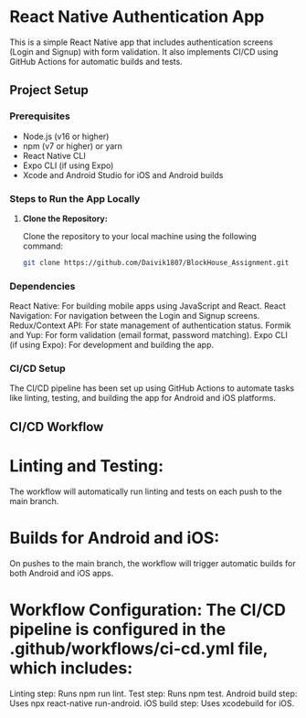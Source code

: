 # React Native Authentication App

This is a simple React Native app that includes authentication screens (Login and Signup) with form validation. It also implements CI/CD using GitHub Actions for automatic builds and tests.

## Project Setup

### Prerequisites

- Node.js (v16 or higher)
- npm (v7 or higher) or yarn
- React Native CLI
- Expo CLI (if using Expo)
- Xcode and Android Studio for iOS and Android builds

### Steps to Run the App Locally

1. **Clone the Repository:**

   Clone the repository to your local machine using the following command:
   ```bash
   git clone https://github.com/Daivik1807/BlockHouse_Assignment.git

### Dependencies
React Native: For building mobile apps using JavaScript and React.
React Navigation: For navigation between the Login and Signup screens.
Redux/Context API: For state management of authentication status.
Formik and Yup: For form validation (email format, password matching).
Expo CLI (if using Expo): For development and building the app.

### CI/CD Setup
The CI/CD pipeline has been set up using GitHub Actions to automate tasks like linting, testing, and building the app for Android and iOS platforms.

## CI/CD Workflow
# Linting and Testing:

The workflow will automatically run linting and tests on each push to the main branch.
# Builds for Android and iOS:

On pushes to the main branch, the workflow will trigger automatic builds for both Android and iOS apps.
# Workflow Configuration: The CI/CD pipeline is configured in the .github/workflows/ci-cd.yml file, which includes:

Linting step: Runs npm run lint.
Test step: Runs npm test.
Android build step: Uses npx react-native run-android.
iOS build step: Uses xcodebuild for iOS.
